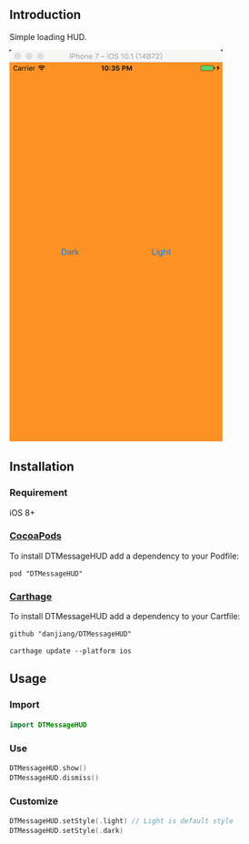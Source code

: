 ## Introduction

Simple loading HUD.

![Demo](Demo.gif)

## Installation

### Requirement

iOS 8+

### [CocoaPods](http://cocoapods.org)

To install DTMessageHUD add a dependency to your Podfile:

```
pod "DTMessageHUD"
```

### [Carthage](https://github.com/Carthage/Carthage)

To install DTMessageHUD add a dependency to your Cartfile:

```
github "danjiang/DTMessageHUD"
```

```
carthage update --platform ios
```

## Usage

### Import

```swift
import DTMessageHUD
```

### Use

```swift
DTMessageHUD.show()
DTMessageHUD.dismiss()
```

### Customize

```swift
DTMessageHUD.setStyle(.light) // Light is default style
DTMessageHUD.setStyle(.dark)
```

